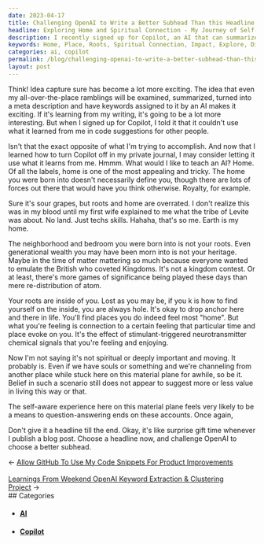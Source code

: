 ```yaml
---
date: 2023-04-17
title: Challenging OpenAI to Write a Better Subhead Than this Headline
headline: Exploring Home and Spiritual Connection - My Journey of Self-Discovery
description: I recently signed up for Copilot, an AI that can summarize and assign keywords to my writing. I'm exploring the idea of home and how it is not confined to the place you were born into. I'm discovering my roots are inside me and that I can find places I feel most at home. I'm also investigating spiritual connection and its impact on our lives. Read my blog post to explore these ideas with me.
keywords: Home, Place, Roots, Spiritual Connection, Impact, Explore, Discover, Copilot, AI, Writing, Summarize
categories: ai, copilot
permalink: /blog/challenging-openai-to-write-a-better-subhead-than-this-headline/
layout: post
---
```



Think! Idea capture sure has become a lot more exciting. The idea that even my
all-over-the-place ramblings will be examined, summarized, turned into a meta
description and have keywords assigned to it by an AI makes it exciting. If
it's learning from my writing, it's going to be a lot more interesting. But
when I signed up for Copilot, I told it that it couldn't use what it learned
from me in code suggestions for other people.

Isn't that the exact opposite of what I'm trying to accomplish. And now that I
learned how to turn Copilot off in my private journal, I may consider letting
it use what it learns from me. Hmmm. What would I like to teach an AI? Home. Of
all the labels, home is one of the most appealing and tricky. The home you were
born into doesn't necessarily define you, though there are lots of forces out
there that would have you think otherwise. Royalty, for example.

Sure it's sour grapes, but roots and home are overrated. I don't realize this
was in my blood until my first wife explained to me what the tribe of Levite
was about. No land. Just techs skills. Hahaha, that's so me. Earth is my home.

The neighborhood and bedroom you were born into is not your roots. Even
generational wealth you may have been morn into is not your heritage. Maybe in
the time of matter mattering so much because everyone wanted to emulate the
British who coveted Kingdoms. It's not a kingdom contest. Or at least, there's
more games of significance being played these days than mere re-distribution of
atom.

Your roots are inside of you. Lost as you may be, if you k is how to find
yourself on the inside, you are always hole. It's okay to drop anchor here and
there in life. You'll find places you do indeed feel most "home". But what
you're feeling is connection to a certain feeling that particular time and
place evoke on you. It's the effect of stimulant-triggered neurotransmitter
chemical signals that you're feeling and enjoying.

Now I'm not saying it's not spiritual or deeply important and moving. It
probably is. Even if we have souls or something and we're channeling from
another place while stuck here on this material plane for awhile, so be it.
Belief in such a scenario still does not appear to suggest more or less value
in living this way or that.

The self-aware experience here on this material plane feels very likely to be a
means to question-answering ends on these accounts.  Once again,

Don't give it a headline till the end. Okay, it's like surprise gift time
whenever I publish a blog post. Choose a headline now, and challenge OpenAI to
choose a better subhead.


<div class="arrow-links"><div class="post-nav-prev"><span class="arrow">&larr;&nbsp;</span><a href="/blog/allow-github-to-use-my-code-snippets-for-product-improvements/">Allow GitHub To Use My Code Snippets For Product Improvements</a></div> &nbsp; <div class="post-nav-next"><a href="/blog/learnings-from-weekend-openai-keyword-extraction-clustering-project/">Learnings From Weekend OpenAI Keyword Extraction & Clustering Project</a><span class="arrow">&nbsp;&rarr;</span></div></div>
## Categories

<ul>
<li><h4><a href='/ai/'>AI</a></h4></li>
<li><h4><a href='/copilot/'>Copilot</a></h4></li></ul>
